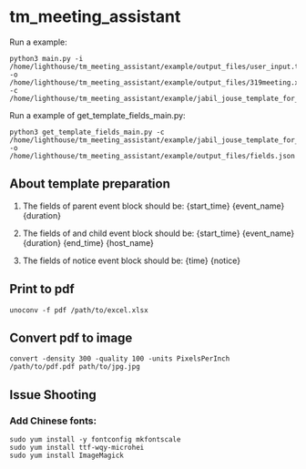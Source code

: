 # tm_meeting_assistant

Run a example:
```
python3 main.py -i /home/lighthouse/tm_meeting_assistant/example/output_files/user_input.txt -o /home/lighthouse/tm_meeting_assistant/example/output_files/319meeting.xlsx -c /home/lighthouse/tm_meeting_assistant/example/jabil_jouse_template_for_print/engine_config.yaml
```

Run a example of get_template_fields_main.py:
```
python3 get_template_fields_main.py -c /home/lighthouse/tm_meeting_assistant/example/jabil_jouse_template_for_print/engine_config.yaml -o /home/lighthouse/tm_meeting_assistant/example/output_files/fields.json
```

## About template preparation
1. The fields of parent event block should be:
{start_time}
{event_name}
{duration}

2. The fields of and child event block should be:
{start_time}
{event_name}
{duration}
{end_time}
{host_name}

3. The fields of notice event block should be:
{time}
{notice}

## Print to pdf
```
unoconv -f pdf /path/to/excel.xlsx
```

## Convert pdf to image
```
convert -density 300 -quality 100 -units PixelsPerInch  /path/to/pdf.pdf path/to/jpg.jpg
```

## Issue Shooting
### Add Chinese fonts:
```
sudo yum install -y fontconfig mkfontscale
sudo yum install ttf-wqy-microhei
sudo yum install ImageMagick
```